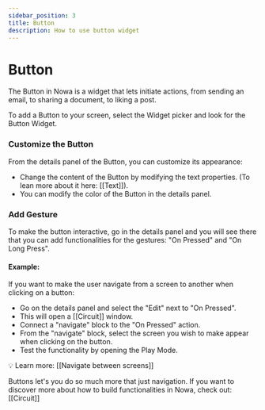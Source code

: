 ```yaml
---
sidebar_position: 3
title: Button 
description: How to use button widget
---
```


# Button

The Button in Nowa is a widget that lets initiate actions, from sending an email, to sharing a document, to liking a post.

To add a Button to your screen, select the Widget picker and look for the Button Widget.

### Customize the Button
From the details panel of the Button, you can customize its appearance:
- Change the content of the Button by modifying the text properties. (To lean more about it here: [[Text]]).
- You can modify the color of the Button in the details panel.


### Add Gesture
To make the button interactive, go in the details panel and you will see there that you can add functionalities for the gestures: "On Pressed" and "On Long Press". 
#### Example:
If you want to make the user navigate from a screen to another when clicking on a button:
- Go on the details panel and select the "Edit" next to "On Pressed".
- This will open a [[Circuit]] window. 
- Connect a "navigate" block to the "On Pressed" action. 
- From the "navigate" block, select the screen you wish to make appear when clicking on the button.
- Test the functionality by opening the Play Mode.

💡 Learn more: [[Navigate between screens]]


Buttons let's you do so much more that just navigation. If you want to discover more about how to build functionalities in Nowa, check out: [[Circuit]]

